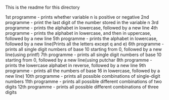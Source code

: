 This is the readme for this directory  

1st programme - prints whether variable n is positive or negative
2nd programme - print the last digit of the number stored in the variable n
3rd programme -  prints the alphabet in lowercase, followed by a new line
4th programme -  prints the alphabet in lowercase, and then in uppercase, followed by a new line
5th programme -  prints the alphabet in lowercase, followed by a new line(Prints all the letters except q and e)
6th programme - prints all single digit numbers of base 10 starting from 0, followed by a new line(using printf)
7th programme - prints all single digit numbers of base 10 starting from 0, followed by a new line(using putchar
8th programme - prints the lowercase alphabet in reverse, followed by a new line
9th programme -  prints all the numbers of base 16 in lowercase, followed by a new line)
10th programme - prints all possible combinations of single-digit numbers
11th programme -  prints all possible different combinations of two digits
12th programme - prints all possible different combinations of three digits
